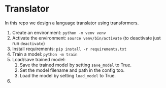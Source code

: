# Translator

In this repo we design a language translator using transformers.

1. Create an environment: `python -m venv venv`
2. Activate the environment: `source venv/bin/activate` (to deactivate just run `deactivate`)
3. Install requirements: `pip install -r requirements.txt`
4. Train a model: `python -m train`
5. Load/save trained model:
   1. Save the trained model by setting `save_model` to True.
   2. Set the model filename and path in the config too.
   3. Load the model by setting `load_model` to True.
6.
